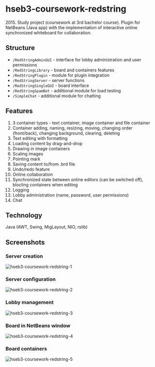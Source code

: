 # hseb3-coursework-redstring
2015\. Study project (coursework at 3rd bachelor course). Plugin for NetBeans (Java app) with the implementation of interactive online synchronized whiteboard for collaboration.
## Structure
* `/RedStringAdminGUI` - interface for lobby administration and user permissions
* `/RedStringLibrary` - board and containers features 
* `/RedStringPlugin` - module for plugin integration
* `/RedStringServer` - server functions
* `/RedStringSingleGUI` - board interface
* `/RedStringSpamBot` - additional module for load testing
* `/SimpleChat` - additional module for chatting
## Features
1. 3 container types - text container, image container and file container
2. Container adding, naming, resizing, moving, changing order (front/back), changing background, clearing, deleting
3. Text editing with formatting
4. Loading content by drag-and-drop
5. Drawing in image containers
6. Scaling images
7. Pointing mark
8. Saving content to/from .brd file
9. Undo/redo feature
10. Online collaboration
11. Synchronized state between online editors (can be switched off), blocling containers when editing
12. Logging
13. Lobby administration (name, password, user permissions)
14. Chat
## Technology
Java (AWT, Swing, MigLayout, NIO, rslib)
## Screenshots
### Server creation
![hseb3-coursework-redstring-1](https://user-images.githubusercontent.com/6568251/179053581-bc9fb6e8-a9f4-473d-9a70-1d6344e67e1d.png)
### Server configuration
![hseb3-coursework-redstring-2](https://user-images.githubusercontent.com/6568251/179053601-346e0100-deac-444d-80c1-0f6454447c5a.png)
### Lobby management
![hseb3-coursework-redstring-3](https://user-images.githubusercontent.com/6568251/179053613-c9dc8cfa-8c58-4e62-9562-8e2b8f1ebc78.png)
### Board in NetBeans window
![hseb3-coursework-redstring-4](https://user-images.githubusercontent.com/6568251/179053620-1c98c5a6-3526-4337-87f7-c9cf85e6ea9d.png)
### Board containers
![hseb3-coursework-redstring-5](https://user-images.githubusercontent.com/6568251/179053627-c3938b61-ef51-42e2-8abe-92c979abb909.png)

